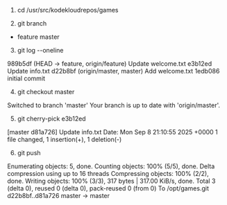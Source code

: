 1.  cd /usr/src/kodekloudrepos/games

2. git branch

* feature
  master
3. git log --oneline

989b5df (HEAD -> feature, origin/feature) Update welcome.txt
e3b12ed Update info.txt
d22b8bf (origin/master, master) Add welcome.txt
1edb086 initial commit

4. git checkout master

Switched to branch 'master'
Your branch is up to date with 'origin/master'.

5. git cherry-pick e3b12ed

[master d81a726] Update info.txt
 Date: Mon Sep 8 21:10:55 2025 +0000
 1 file changed, 1 insertion(+), 1 deletion(-)

6. git push

Enumerating objects: 5, done.
Counting objects: 100% (5/5), done.
Delta compression using up to 16 threads
Compressing objects: 100% (2/2), done.
Writing objects: 100% (3/3), 317 bytes | 317.00 KiB/s, done.
Total 3 (delta 0), reused 0 (delta 0), pack-reused 0 (from 0)
To /opt/games.git
   d22b8bf..d81a726  master -> master

